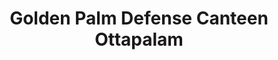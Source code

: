 ---
title: "Golden Palm Defense Canteen Ottapalam"
url: /palappuram/golden-palm-defense-canteen-ottapalam/
shop: Supermarkt
---